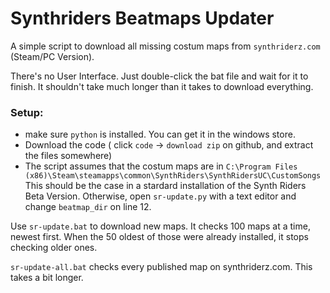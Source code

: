 # Synthriders Beatmaps Updater
A simple script to download all missing costum maps from `synthriderz.com` (Steam/PC Version).

There's no User Interface. Just double-click the bat file and wait for it to finish.
It shouldn't take much longer than it takes to download everything.

### Setup:
- make sure `python` is installed. You can get it in the windows store.
- Download the code ( click `code` -> `download zip` on github, and extract the files somewhere)
- The script assumes that the costum maps are in `C:\Program Files (x86)\Steam\steamapps\common\SynthRiders\SynthRidersUC\CustomSongs`
  This should be the case in a stardard installation of the Synth Riders Beta Version.
  Otherwise, open `sr-update.py` with a text editor and change `beatmap_dir` on line 12.

Use `sr-update.bat` to download new maps.
It checks 100 maps at a time, newest first. When the 50 oldest of those were already installed, it stops checking older ones.

`sr-update-all.bat` checks every published map on synthriderz.com. This takes a bit longer.
